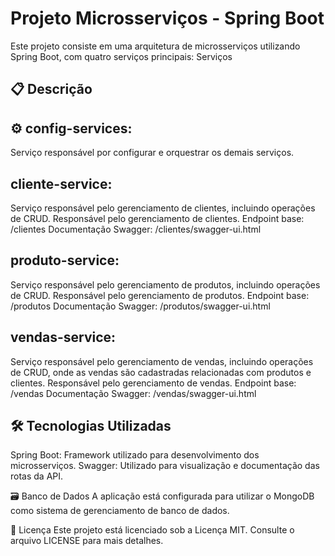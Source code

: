 # Projeto Microsserviços - Spring Boot
Este projeto consiste em uma arquitetura de microsserviços utilizando Spring Boot, com quatro serviços principais:
Serviços

## 📋 Descrição

## ⚙️ config-services:
Serviço responsável por configurar e orquestrar os demais serviços.

## cliente-service:
Serviço responsável pelo gerenciamento de clientes, incluindo operações de CRUD.
Responsável pelo gerenciamento de clientes.
Endpoint base: /clientes
Documentação Swagger: /clientes/swagger-ui.html

## produto-service:
Serviço responsável pelo gerenciamento de produtos, incluindo operações de CRUD.
Responsável pelo gerenciamento de produtos.
Endpoint base: /produtos
Documentação Swagger: /produtos/swagger-ui.html

## vendas-service:
Serviço responsável pelo gerenciamento de vendas, incluindo operações de CRUD, onde as vendas são cadastradas relacionadas com produtos e clientes.
Responsável pelo gerenciamento de vendas.
Endpoint base: /vendas
Documentação Swagger: /vendas/swagger-ui.html


## 🛠️ Tecnologias Utilizadas
Spring Boot: Framework utilizado para desenvolvimento dos microsserviços.
Swagger: Utilizado para visualização e documentação das rotas da API.

🗃️ Banco de Dados
A aplicação está configurada para utilizar o MongoDB como sistema de gerenciamento de banco de dados.

📝 Licença
Este projeto está licenciado sob a Licença MIT. Consulte o arquivo LICENSE para mais detalhes.
